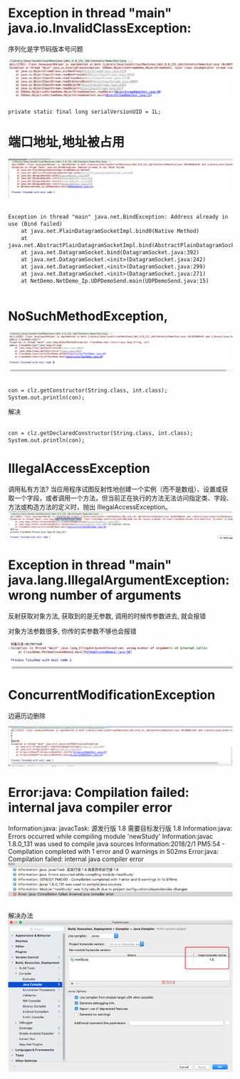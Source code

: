 # Exception in thread "main" java.io.InvalidClassException:
序列化是字节码版本号问题


![00-javaError-01](image/00-javaError-01.png)

```
private static final long serialVersionUID = 1L;

```

# 端口地址,地址被占用


![00-javaError-02](image/00-javaError-02.png)

```

Exception in thread "main" java.net.BindException: Address already in use (Bind failed)
	at java.net.PlainDatagramSocketImpl.bind0(Native Method)
	at java.net.AbstractPlainDatagramSocketImpl.bind(AbstractPlainDatagramSocketImpl.java:93)
	at java.net.DatagramSocket.bind(DatagramSocket.java:392)
	at java.net.DatagramSocket.<init>(DatagramSocket.java:242)
	at java.net.DatagramSocket.<init>(DatagramSocket.java:299)
	at java.net.DatagramSocket.<init>(DatagramSocket.java:271)
	at NetDemo.NetDemo_Ip.UDPDemoSend.main(UDPDemoSend.java:15)


```

# NoSuchMethodException, 


![00-javaError-03](image/00-javaError-03.png)

```

con = clz.getConstructor(String.class, int.class);
System.out.println(con);

```
解决
```

con = clz.getDeclaredConstructor(String.class, int.class);
System.out.println(con);

```


# IllegalAccessException

调用私有方法?
当应用程序试图反射性地创建一个实例（而不是数组）、设置或获取一个字段，或者调用一个方法，但当前正在执行的方法无法访问指定类、字段、方法或构造方法的定义时，抛出 IllegalAccessException。
![00-javaError-04](image/00-javaError-04.png)



# Exception in thread "main" java.lang.IllegalArgumentException: wrong number of arguments

反射获取对象方法, 获取到的是无参数, 调用的时候传参数进去, 就会报错

对象方法参数很多, 你传的实参数不够也会报错


![00-javaError-05](image/00-javaError-05.png)



# ConcurrentModificationException
边遍历边删除

![00-javaError-06](image/00-javaError-06.png)

# Error:java: Compilation failed: internal java compiler error
Information:java: javacTask: 源发行版 1.8 需要目标发行版 1.8
Information:java: Errors occurred while compiling module 'newStudy'
Information:javac 1.8.0_131 was used to compile java sources
Information:2018/2/1 PM5:54 - Compilation completed with 1 error and 0 warnings in 502ms
Error:java: Compilation failed: internal java compiler error
![00-javaError-07](image/00-javaError-08.png)
解决办法
![00-javaError-07](image/00-javaError-07.png)




